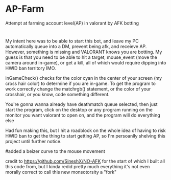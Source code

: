 # AP-Farm
Attempt at farming account level(AP) in valorant by AFK botting
#
My intent here was to be able to start this bot, and leave my PC automatically queue into a DM, prevent being afk, and receieve AP. However, something is missing and VALORANT knows you are botting. My guess is that you need to be able to hit a target, mouse_event (move the camera around in-game), or get a kill, all of which would require dipping into HWID ban territory IMO.

inGameCheck() checks for the color cyan in the center of your screen (my cross hair color) to determine if you are in-game. To get the program to work correctly change the matchrgb() statement, or the color of your crosshair, or you know, code something different.

You're gonna wanna already have deathmatch queue selected, then just start the program, click on the desktop or any program running on the monitor you want valorant to open on, and the program will do everything else

Had fun making this, but I hit a roadblock on the whole idea of having to risk HWID ban to get the thing to start getting AP, so I'm persoanlly shelving this project until further notice.

#added a beizer curve to the mouse movement

credit to https://github.com/SineshX/NO-AFK for the start of which I built all this code from, but I kinda redid pretty much everything it's not even morally correct to call this new monsotorsity a "fork"
